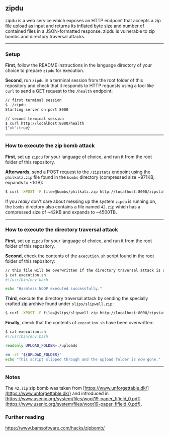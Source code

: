 ## zipdu

zipdu is a web service which exposes an HTTP endpoint that accepts a zip file upload as input and returns its inflated byte size and number of contained files in a JSON-formatted response.
zipdu is vulnerable to zip bombs and directory traversal attacks.

----------

### Setup

**First**, follow the README instructions in the language directory of your choice to prepare `zipdu` for execution.

**Second**, run `zipdu` in a terminal session from the root folder of this repository and check that it responds to HTTP requests using a tool like `curl` to send a GET request to the `/health` endpoint:

```bash
// first terminal session
$ ./zipdu
Starting server on port 8000
```

```bash
// second terminal session
$ curl http://localhost:8000/health
{"ok":true}
```

----------

### How to execute the zip bomb attack

**First**, set up `zipdu` for your language of choice, and run it from the root folder of this repository.

**Afterwards**, send a POST request to the `/zipstats` endpoint using the `philkatz.zip` file found in the `bombs` directory (compressed size ~971KB, expands to ~1GB):

```bash
$ curl -XPOST -F file=@bombs/philkatz.zip http://localhost:8000/zipstats
```

If you _really_ don't care about messing up the system `zipdu` is running on, the `bombs` directory also contains a file named `42.zip` which has a compressed size of ~42KB and expands to ~4500TB.


----------

### How to execute the directory traversal attack

**First**, set up `zipdu` for your language of choice, and run it from the root folder of this repository.

**Second**, check the contents of the `execution.sh` script found in the root folder of this repository:

```bash
// this file will be overwritten if the directory traversal attack is successfull
$ cat execution.sh 
#!/usr/bin/env bash

echo "Harmless NOOP executed successfully."
```

**Third**, execute the directory traversal attack by sending the specially crafted zip archive found under `slips/slipwell.zip`:

```bash
$ curl -XPOST -F file=@slips/slipwell.zip http://localhost:8000/zipstats
```

**Finally**, check that the contents of `execution.sh` have been overwritten:

```bash
$ cat execution.sh 
#!/usr/bin/env bash

readonly UPLOAD_FOLDER=./uploads

rm -rf "${UPLOAD_FOLDER}"
echo "This script slipped through and the upload folder is now gone."
```

----------

### Notes

The `42.zip` zip bomb was taken from [https://www.unforgettable.dk/](https://www.unforgettable.dk/) and introduced in [https://www.usenix.org/system/files/woot19-paper_fifield_0.pdf](https://www.usenix.org/system/files/woot19-paper_fifield_0.pdf).

### Further reading

https://www.bamsoftware.com/hacks/zipbomb/

